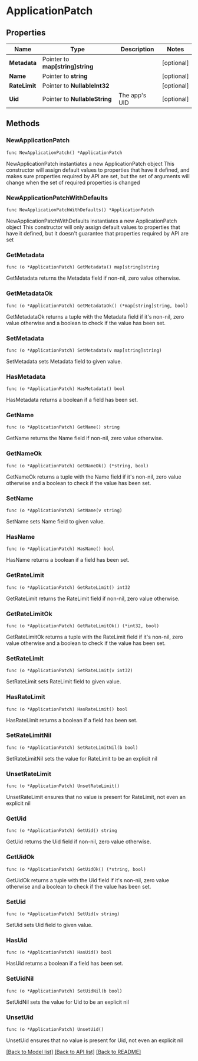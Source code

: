 # ApplicationPatch

## Properties

Name | Type | Description | Notes
------------ | ------------- | ------------- | -------------
**Metadata** | Pointer to **map[string]string** |  | [optional] 
**Name** | Pointer to **string** |  | [optional] 
**RateLimit** | Pointer to **NullableInt32** |  | [optional] 
**Uid** | Pointer to **NullableString** | The app&#39;s UID | [optional] 

## Methods

### NewApplicationPatch

`func NewApplicationPatch() *ApplicationPatch`

NewApplicationPatch instantiates a new ApplicationPatch object
This constructor will assign default values to properties that have it defined,
and makes sure properties required by API are set, but the set of arguments
will change when the set of required properties is changed

### NewApplicationPatchWithDefaults

`func NewApplicationPatchWithDefaults() *ApplicationPatch`

NewApplicationPatchWithDefaults instantiates a new ApplicationPatch object
This constructor will only assign default values to properties that have it defined,
but it doesn't guarantee that properties required by API are set

### GetMetadata

`func (o *ApplicationPatch) GetMetadata() map[string]string`

GetMetadata returns the Metadata field if non-nil, zero value otherwise.

### GetMetadataOk

`func (o *ApplicationPatch) GetMetadataOk() (*map[string]string, bool)`

GetMetadataOk returns a tuple with the Metadata field if it's non-nil, zero value otherwise
and a boolean to check if the value has been set.

### SetMetadata

`func (o *ApplicationPatch) SetMetadata(v map[string]string)`

SetMetadata sets Metadata field to given value.

### HasMetadata

`func (o *ApplicationPatch) HasMetadata() bool`

HasMetadata returns a boolean if a field has been set.

### GetName

`func (o *ApplicationPatch) GetName() string`

GetName returns the Name field if non-nil, zero value otherwise.

### GetNameOk

`func (o *ApplicationPatch) GetNameOk() (*string, bool)`

GetNameOk returns a tuple with the Name field if it's non-nil, zero value otherwise
and a boolean to check if the value has been set.

### SetName

`func (o *ApplicationPatch) SetName(v string)`

SetName sets Name field to given value.

### HasName

`func (o *ApplicationPatch) HasName() bool`

HasName returns a boolean if a field has been set.

### GetRateLimit

`func (o *ApplicationPatch) GetRateLimit() int32`

GetRateLimit returns the RateLimit field if non-nil, zero value otherwise.

### GetRateLimitOk

`func (o *ApplicationPatch) GetRateLimitOk() (*int32, bool)`

GetRateLimitOk returns a tuple with the RateLimit field if it's non-nil, zero value otherwise
and a boolean to check if the value has been set.

### SetRateLimit

`func (o *ApplicationPatch) SetRateLimit(v int32)`

SetRateLimit sets RateLimit field to given value.

### HasRateLimit

`func (o *ApplicationPatch) HasRateLimit() bool`

HasRateLimit returns a boolean if a field has been set.

### SetRateLimitNil

`func (o *ApplicationPatch) SetRateLimitNil(b bool)`

 SetRateLimitNil sets the value for RateLimit to be an explicit nil

### UnsetRateLimit
`func (o *ApplicationPatch) UnsetRateLimit()`

UnsetRateLimit ensures that no value is present for RateLimit, not even an explicit nil
### GetUid

`func (o *ApplicationPatch) GetUid() string`

GetUid returns the Uid field if non-nil, zero value otherwise.

### GetUidOk

`func (o *ApplicationPatch) GetUidOk() (*string, bool)`

GetUidOk returns a tuple with the Uid field if it's non-nil, zero value otherwise
and a boolean to check if the value has been set.

### SetUid

`func (o *ApplicationPatch) SetUid(v string)`

SetUid sets Uid field to given value.

### HasUid

`func (o *ApplicationPatch) HasUid() bool`

HasUid returns a boolean if a field has been set.

### SetUidNil

`func (o *ApplicationPatch) SetUidNil(b bool)`

 SetUidNil sets the value for Uid to be an explicit nil

### UnsetUid
`func (o *ApplicationPatch) UnsetUid()`

UnsetUid ensures that no value is present for Uid, not even an explicit nil

[[Back to Model list]](../README.md#documentation-for-models) [[Back to API list]](../README.md#documentation-for-api-endpoints) [[Back to README]](../README.md)



